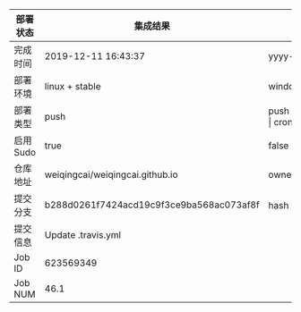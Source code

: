 部署状态 | 集成结果 | 参考值
---|---|---
完成时间 | 2019-12-11 16:43:37 | yyyy-mm-dd hh:mm:ss
部署环境 | linux + stable | window \| linux + stable
部署类型 | push | push \| pull_request \| api \| cron
启用Sudo | true | false \| true
仓库地址 | weiqingcai/weiqingcai.github.io | owner_name/repo_name
提交分支 | b288d0261f7424acd19c9f3ce9ba568ac073af8f | hash 16位
提交信息 | Update .travis.yml |
Job ID   | 623569349 |
Job NUM  | 46.1 |
